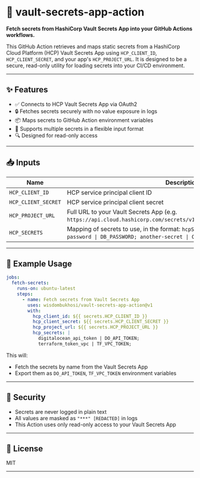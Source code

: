 # 🔐 vault-secrets-app-action

**Fetch secrets from HashiCorp Vault Secrets App into your GitHub Actions workflows.**

This GitHub Action retrieves and maps static secrets from a HashiCorp Cloud Platform (HCP) Vault Secrets App using `HCP_CLIENT_ID`, `HCP_CLIENT_SECRET`, and your app's `HCP_PROJECT_URL`. It is designed to be a secure, read-only utility for loading secrets into your CI/CD environment.

---

## ✨ Features

- ✅ Connects to HCP Vault Secrets App via OAuth2
- 🔒 Fetches secrets securely with no value exposure in logs
- 📦 Maps secrets to GitHub Action environment variables
- 🔁 Supports multiple secrets in a flexible input format
- 🔍 Designed for read-only access

---

## 📥 Inputs

| Name                | Description                                                                                                                                     | Required |
|---------------------|-------------------------------------------------------------------------------------------------------------------------------------------------|----------|
| `HCP_CLIENT_ID`     | HCP service principal client ID                                                                                                                 | ✅ Yes   |
| `HCP_CLIENT_SECRET` | HCP service principal client secret                                                                                                             | ✅ Yes   |
| `HCP_PROJECT_URL`       | Full URL to your Vault Secrets App (e.g. `https://api.cloud.hashicorp.com/secrets/v1beta1/projects/PROJECT_ID/secrets`)                         | ✅ Yes   |
| `HCP_SECRETS`           | Mapping of secrets to use, in the format: `hcpSecretName \| ENV_VAR;` (e.g. `my-db-password \| DB_PASSWORD; another-secret \| OTHER_ENV;`)      | ✅ Yes   |

---

## 🧪 Example Usage

```yaml
jobs:
  fetch-secrets:
    runs-on: ubuntu-latest
    steps:
      - name: Fetch secrets from Vault Secrets App
        uses: wisdombukhosi/vault-secrets-app-action@v1
        with:
          hcp_client_id: ${{ secrets.HCP_CLIENT_ID }}
          hcp_client_secret: ${{ secrets.HCP_CLIENT_SECRET }}
          hcp_project_url: ${{ secrets.HCP_PROJECT_URL }}
          hcp_secrets: |
            digitalocean_api_token | DO_API_TOKEN;
            terraform_token_vpc | TF_VPC_TOKEN;
````

This will:

* Fetch the secrets by name from the Vault Secrets App
* Export them as `DO_API_TOKEN`, `TF_VPC_TOKEN` environment variables

---

## 🔐 Security

* Secrets are never logged in plain text
* All values are masked as `"***" [REDACTED]` in logs
* This Action uses only read-only access to your Vault Secrets App

---

## 🪪 License

MIT

---

